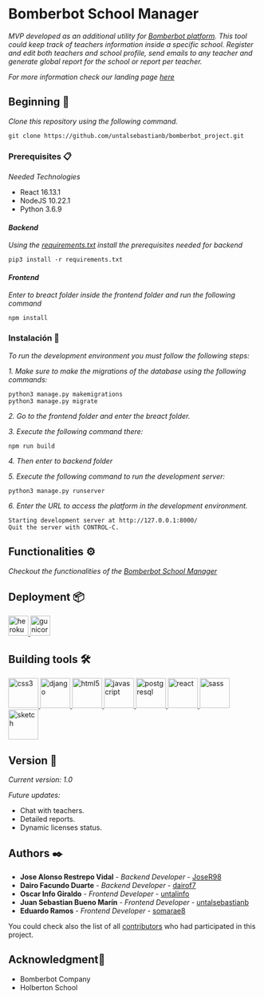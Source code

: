 # Bomberbot School Manager

_MVP developed as an additional utility for [Bomberbot platform](https://bomberbot.com/). This tool could keep track of teachers information inside a specific school. Register and edit both teachers and school profile, send emails to any teacher and generate global report for the school or report per teacher._

_For more information check our landing page [here](https://bomberbotschoolmanager.netlify.app/)_

## Beginning 🚀

_Clone this repository using the following command._

```
git clone https://github.com/untalsebastianb/bomberbot_project.git
```

### Prerequisites 📋

_Needed Technologies_
* React 16.13.1
* NodeJS 10.22.1
* Python 3.6.9

#### _Backend_
_Using the [requirements.txt](./requirements.txt) install the prerequisites needed for backend_
```
pip3 install -r requirements.txt
```

#### _Frontend_
_Enter to breact folder inside the frontend folder and run the following command_ 
```
npm install
```

### Instalación 🔧

_To run the development environment you must follow the following steps:_

_1. Make sure to make the migrations of the database using the following commands:_

```
python3 manage.py makemigrations
python3 manage.py migrate
```
_2. Go to the frontend folder and enter the breact folder._

_3. Execute the following command there:_
```
npm run build
```
_4. Then enter to backend folder_

_5. Execute the following command to run the development server:_
```
python3 manage.py runserver
```
_6. Enter the URL to access the platform in the development environment._

```
Starting development server at http://127.0.0.1:8000/
Quit the server with CONTROL-C.
```

## Functionalities ⚙️

_Checkout the functionalities of the [Bomberbot School Manager](https://www.youtube.com/watch?v=kqUpcn9zHsg)_

## Deployment 📦

<p align="left"> <a href="https://heroku.com" target="_blank"> <img src="https://www.vectorlogo.zone/logos/heroku/heroku-icon.svg" alt="heroku" width="40" height="40"/> </a> <a href="https://gunicorn.org/" target="_blank"> <img src="https://www.vectorlogo.zone/logos/gunicorn/gunicorn-icon.svg" alt="gunicorn" width="40" height="40"/> </a> </p>


## Building tools 🛠️

<p align=“center”> <a href="https://www.w3schools.com/css/" target="_blank"> 
<img src="https://devicons.github.io/devicon/devicon.git/icons/css3/css3-original-wordmark.svg" alt="css3" width="60" height="60"/> 
</a> <a href="https://www.djangoproject.com/" target="_blank"> <img src="https://devicons.github.io/devicon/devicon.git/icons/django/django-original.svg" alt="django" width="60" height="60"/> </a> 
<a href="https://www.w3.org/html/" target="_blank"> <img src="https://devicons.github.io/devicon/devicon.git/icons/html5/html5-original-wordmark.svg" alt="html5" width="60" height="60"/> </a> 
<a href="https://developer.mozilla.org/en-US/docs/Web/JavaScript" target="_blank"> <img src="https://devicons.github.io/devicon/devicon.git/icons/javascript/javascript-original.svg" alt="javascript" width="60" height="60"/> </a> 
<a href="https://www.postgresql.org" target="_blank"> <img src="https://devicons.github.io/devicon/devicon.git/icons/postgresql/postgresql-original-wordmark.svg" alt="postgresql" width="60" height="60"/> </a> 
<a href="https://reactjs.org/" target="_blank"> <img src="https://devicons.github.io/devicon/devicon.git/icons/react/react-original-wordmark.svg" alt="react" width="60" height="60"/> </a> <a href="https://sass-lang.com" target="_blank"> <img src="https://devicons.github.io/devicon/devicon.git/icons/sass/sass-original.svg" alt="sass" width="60" height="60"/> </a> 
<a href="https://www.sketch.com/" target="_blank"> <img src="https://www.vectorlogo.zone/logos/sketchapp/sketchapp-icon.svg" alt="sketch" width="60" height="60"/> </a> </p>


## Version 📌

_Current version: 1.0_

_Future updates:_
* Chat with teachers.
* Detailed reports.
* Dynamic licenses status.

## Authors ✒️

* **Jose Alonso Restrepo Vidal** - *Backend Developer* - [JoseR98](https://github.com/JoseR98)
* **Dairo Facundo Duarte** - *Backend Developer* - [dairof7](https://github.com/dairof7)
* **Oscar Info Giraldo** - *Frontend Developer* - [untalinfo](https://github.com/untalinfo)
* **Juan Sebastian Bueno Marín** - *Frontend Developer* - [untalsebastianb](https://github.com/untalsebastianb)
* **Eduardo Ramos** - *Frontend Developer* - [somarae8](https://github.com/somarae8)

You could check also the list of all [contributors](https://github.com/untalsebastianb/bomberbot_project/graphs/contributors) who had participated in this project. 

## Acknowledgment🎁

* Bomberbot Company
* Holberton School
